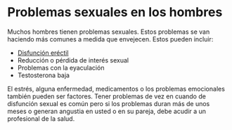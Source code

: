 Problemas sexuales en los hombres
=================================


Muchos hombres tienen problemas sexuales. Estos problemas se van haciendo más comunes a medida que envejecen. Estos pueden incluir:

* [Disfunción eréctil](https://medlineplus.gov/spanish/erectiledysfunction.html)
* Reducción o pérdida de interés sexual
* Problemas con la eyaculación
* Testosterona baja


El estrés, alguna enfermedad, medicamentos o los problemas emocionales también pueden ser factores. Tener problemas de vez en cuando de disfunción sexual es común pero si los problemas duran más de unos meses o generan angustia en usted o en su pareja, debe acudir a un profesional de la salud. 

